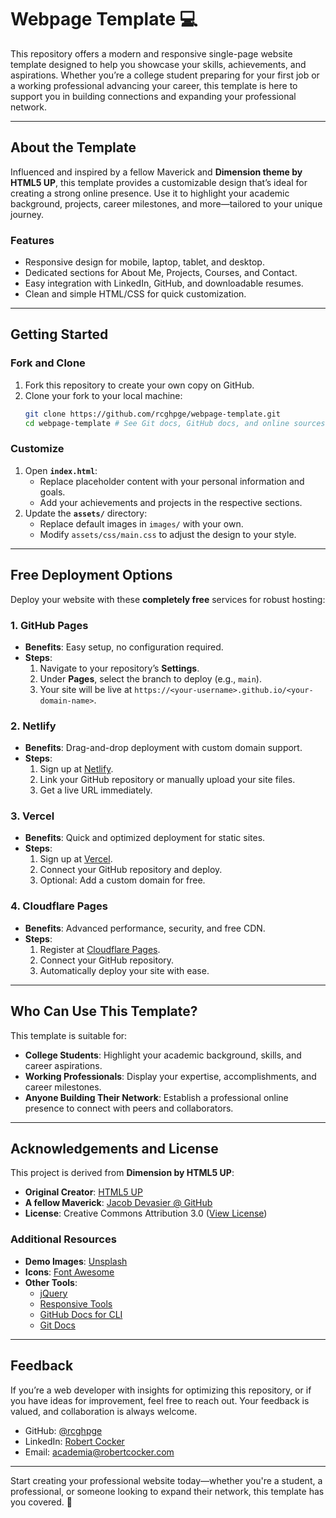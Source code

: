 # Webpage Template 💻

This repository offers a modern and responsive single-page website template designed to help you showcase your skills, achievements, and aspirations. Whether you’re a college student preparing for your first job or a working professional advancing your career, this template is here to support you in building connections and expanding your professional network.

---

## About the Template

Influenced and inspired by a fellow Maverick and **Dimension theme by HTML5 UP**, this template provides a customizable design that’s ideal for creating a strong online presence. Use it to highlight your academic background, projects, career milestones, and more—tailored to your unique journey.

### Features
- Responsive design for mobile, laptop, tablet, and desktop.
- Dedicated sections for About Me, Projects, Courses, and Contact.
- Easy integration with LinkedIn, GitHub, and downloadable resumes.
- Clean and simple HTML/CSS for quick customization.

---

## Getting Started

### Fork and Clone
1. Fork this repository to create your own copy on GitHub.
2. Clone your fork to your local machine:
   ```bash
   git clone https://github.com/rcghpge/webpage-template.git 
   cd webpage-template # See Git docs, GitHub docs, and online sources for CLI workflows @ the command line.
   ```
### Customize
1. Open **`index.html`**:
   - Replace placeholder content with your personal information and goals.
   - Add your achievements and projects in the respective sections.
2. Update the **`assets/`** directory:
   - Replace default images in `images/` with your own.
   - Modify `assets/css/main.css` to adjust the design to your style.

---

## Free Deployment Options

Deploy your website with these **completely free** services for robust hosting:

### **1. GitHub Pages**
- **Benefits**: Easy setup, no configuration required.
- **Steps**:
  1. Navigate to your repository’s **Settings**.
  2. Under **Pages**, select the branch to deploy (e.g., `main`).
  3. Your site will be live at `https://<your-username>.github.io/<your-domain-name>`.

### **2. Netlify**
- **Benefits**: Drag-and-drop deployment with custom domain support.
- **Steps**:
  1. Sign up at [Netlify](https://www.netlify.com).
  2. Link your GitHub repository or manually upload your site files.
  3. Get a live URL immediately.

### **3. Vercel**
- **Benefits**: Quick and optimized deployment for static sites.
- **Steps**:
  1. Sign up at [Vercel](https://vercel.com).
  2. Connect your GitHub repository and deploy.
  3. Optional: Add a custom domain for free.

### **4. Cloudflare Pages**
- **Benefits**: Advanced performance, security, and free CDN.
- **Steps**:
  1. Register at [Cloudflare Pages](https://pages.cloudflare.com).
  2. Connect your GitHub repository.
  3. Automatically deploy your site with ease.

---

## Who Can Use This Template?

This template is suitable for:
- **College Students**: Highlight your academic background, skills, and career aspirations.
- **Working Professionals**: Display your expertise, accomplishments, and career milestones.
- **Anyone Building Their Network**: Establish a professional online presence to connect with peers and collaborators.

---

## Acknowledgements and License

This project is derived from **Dimension by HTML5 UP**:
- **Original Creator**: [HTML5 UP](https://html5up.net)
- **A fellow Maverick**: [Jacob Devasier @ GitHub](https://github.com/JDevasier)
- **License**: Creative Commons Attribution 3.0 ([View License](https://html5up.net/license))

### Additional Resources
- **Demo Images**: [Unsplash](https://unsplash.com)
- **Icons**: [Font Awesome](https://fontawesome.com)
- **Other Tools**:
  - [jQuery](https://jquery.com)
  - [Responsive Tools](https://github.com/ajlkn/responsive-tools)
  - [GitHub Docs for CLI](https://docs.github.com/en)
  - [Git Docs](https://git-scm.com/doc)

---

## Feedback

If you’re a web developer with insights for optimizing this repository, or if you have ideas for improvement, feel free to reach out. Your feedback is valued, and collaboration is always welcome.

- GitHub: [@rcghpge](https://github.com/rcghpge)
- LinkedIn: [Robert Cocker](https://www.linkedin.com/in/robertcocker)
- Email: [academia@robertcocker.com](mailto:academia@robertcocker.com)

---

Start creating your professional website today—whether you're a student, a professional, or someone looking to expand their network, this template has you covered. 🚀

